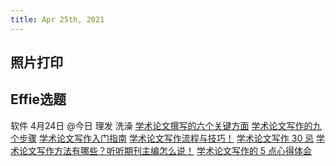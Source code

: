 ```yaml
---
title: Apr 25th, 2021
---
```


## 照片打印
## Effie选题
软件
4月24日 @今日
 理发
 洗澡
[学术论文撰写的六个关键方面](https://mp.weixin.qq.com/s?src=11&timestamp=1619250966&ver=3027&signature=7TzzXskWi*Shv2SH-hMNWrhU94rDl97qeVUyM*ySwsNZdtVMGcSlJFXZuiQd3DyEZ3oftUjzXvPoHq4AT*oawAmRY6Czz0tt18S7i-fODbemHaWIhHCnIbp9FU0ygt11&new=1)
[学术论文写作的九个步骤](https://mp.weixin.qq.com/s?src=11&timestamp=1619250966&ver=3027&signature=nEB5ZoXU4gkudW7UfQC5aXu2*iyNVJhVzSpqP5oyjIYxDvuMF2Nch9OHBDCXUmhvPfY8OLVb00tHwXcZkzTeSfj2859GK20ubFMVsB5J0JW9R0DL-Oygnh168dy-wQ2K&new=1)
[学术论文写作入门指南](https://mp.weixin.qq.com/s?src=11&timestamp=1619250966&ver=3027&signature=zmjmmVLuEe1BQZHft6yp3r0sC0N3I0jBMc0fx*jMVxdZ5IBHXz3C5MBWYC54k6xz3fBHHfcsisstQLPdKF1q*uLKafPNF-MetyYBZvWi-AuB20nZANChL4l1W9t6mKbC&new=1)
[学术论文写作流程与技巧！](https://mp.weixin.qq.com/s?src=11&timestamp=1619250966&ver=3027&signature=lFJEKX-ll35yjwMwcY9KlKOgatXvfJPraJ-VdkC9DFPdvUNsPJ5CL2aSrmqY-nzajQasdSSBtr6z-q6xnHA9gai*5g80*VM6RNCToQPC1wJwhp5vdt6B15EbWdaGAsBP&new=1)
[学术论文写作 30 忌](https://mp.weixin.qq.com/s?src=11&timestamp=1619251429&ver=3027&signature=7TzzXskWi*Shv2SH-hMNWrhU94rDl97qeVUyM*ySwsODAnL41iR1cnG-ttfobHDoUNWA4IMKKOv-ij3*Lol1lq28R8T*gAP8XY00JBu1-k3AvS6cxe32ghDXY1k8T-Up&new=1)
[学术论文写作方法有哪些？听听期刊主编怎么说！](https://mp.weixin.qq.com/s?src=11&timestamp=1619250966&ver=3027&signature=5ESs6X7El-o9O3DAHKNjikbTkOHixsdPVXnnPX9x8hGyWdMSD2POi2YF9UW5*DF4JhQ6*cgHymUhO8MJTLI375v5dgvrC1F2ZwkB2LZc02oWxYpGtUpEMAkwlWQ12kUc&new=1)
[学术论文写作的 5 点心得体会](https://mp.weixin.qq.com/s?src=3&timestamp=1619250966&ver=1&signature=BH8cpCMSrIpEEjUSkHBgwFwTn3kbXb7yJ7T0gqBJOv-1lf3ST00nW1WY*PSo7uZUAUJOLnZbIMf64ocpbsyaIP4XxheZuWPtZBaIpB3RqNr5bUbvP7zyTuOYpe3XX0bRpiyMgE3rDuUxQpLGOWTJmA==)
